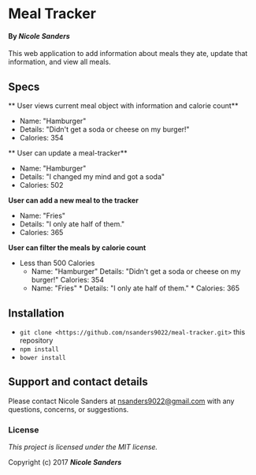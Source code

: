 # Meal Tracker

#### By _**Nicole Sanders**_

This web application to add information about meals they ate, update that information, and view all meals.

## Specs

** User views current meal object with information and calorie count**

* Name: "Hamburger"
* Details: "Didn't get a soda or cheese on my burger!"
* Calories: 354

** User can update a meal-tracker**

* Name: "Hamburger"
* Details: "I changed my mind and got a soda"
* Calories: 502

**User can add a new meal to the tracker**

* Name: "Fries"
* Details: "I only ate half of them."
* Calories: 365

**User can filter the meals by calorie count**

* Less than 500 Calories
  * Name: "Hamburger"  Details: "Didn't get a soda or cheese on my burger!" Calories: 354
  * Name: "Fries"  * Details: "I only ate half of them." * Calories: 365

## Installation

* `git clone <https://github.com/nsanders9022/meal-tracker.git>` this repository
* `npm install`
* `bower install`

## Support and contact details

Please contact Nicole Sanders at nsanders9022@gmail.com with any questions, concerns, or suggestions.


### License

*This project is licensed under the MIT license.*

Copyright (c) 2017 **_Nicole Sanders_**
